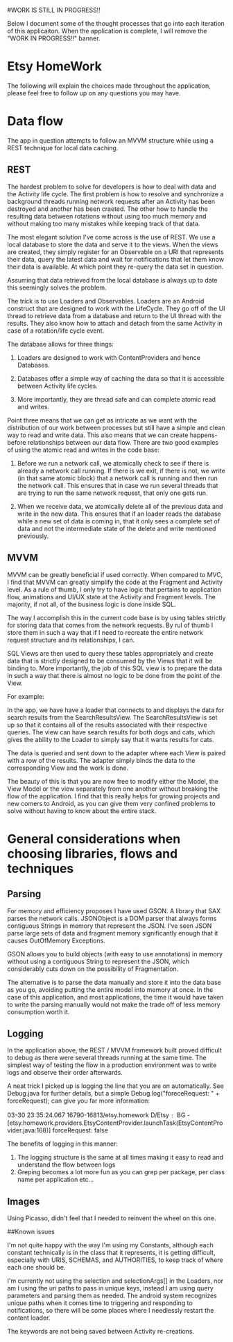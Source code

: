 #WORK IS STILL IN PROGRESS!!

Below I document some of the thought processes that go into each iteration of this applicaiton. When the application is complete, I will remove the "WORK IN PROGRESS!!" banner.

# Etsy HomeWork

The following will explain the choices made throughout the application, please feel free to follow up on any questions you may have.

# Data flow

The app in question attempts to follow an MVVM structure while using a REST technique for local data caching.

## REST

The hardest problem to solve for developers is how to deal with data and the Activity life cycle. The first problem is how to resolve and synchronize a background threads running network requests after an Activity has been destroyed and another has been craeted. The other how to handle the resulting data between rotations without using too much memory and without making too many mistakes while keeping track of that data.

The most elegant solution I've come across is the use of REST. We use a local database to store the data and serve it to the views. When the views are created, they simply register for an Observable on a URI that represents their data, query the latest data and wait for notifications that let them know their data is available. At which point they re-query the data set in question.

Assuming that data retrieved from the local database is always up to date this seemingly solves the problem.

The trick is to use Loaders and Observables. Loaders are an Android construct that are designed to work with the LifeCycle. They go off of the UI thread to retrieve data from a database and return to the UI thread with the results. They also know how to attach and detach from the same Activity in case of a rotation/life cycle event.


The database allows for three things:

1. Loaders are designed to work with ContentProviders and hence Databases.

2. Databases offer a simple way of caching the data so that it is accessible between Activity life cycles.

3. More importantly, they are thread safe and can complete atomic read and writes.


Point three means that we can get as intricate as we want with the distribution of our work between processes but still have a simple and clean way to read and write data. This also means that we can create happens-before relationships between our data flow. There are two good examples of using the atomic read and writes in the code base:

1. Before we run a network call, we atomically check to see if there is already a network call running. If there is we exit, if there is not, we write (in that same atomic block) that a network call is running and then run the network call. This ensures that in case we run several threads that are trying to run the same network request, that only one gets run.

2. When we receive data, we atomically delete all of the previous data and write in the new data. This ensures that if an loader reads the database while a new set of data is coming in, that it only sees a complete set of data and not the intermediate state of the delete and write mentioned previously.


## MVVM

MVVM can be greatly beneficial if used correctly. When compared to MVC, I find that MVVM can greatly simplify the code at the Fragment and Activity level. As a rule of thumb, I only try to have logic that pertains to application flow, animations and UI/UX state at the Activity and Fragment levels. The majority, if not all, of the business logic is done inside SQL.

The way I accomplish this in the current code base is by using tables strictly for storing data that comes from the network requests. By rul of thumb I store them in such a way that if I need to recreate the entire network request structure and its relationships, I can.

SQL Views are then used to query these tables appropriately and create data that is strictly designed to be consumed by the Views that it will be binding to. More importantly, the job of this SQL view is to prepare the data in such a way that there is almost no logic to be done from the point of the View.

For example:

In the app, we have have a loader that connects to and displays the data for search results from the SearchResultsView. The SearchResultsView is set up so that it contains all of the results associated with their respective queries. The view can have search results for both dogs and cats, which gives the ability to the Loader to simply say that it wants results for cats.

The data is queried and sent down to the adapter where each View is paired with a row of the results. The adapter simply binds the data to the corresponding View and the work is done.

The beauty of this is that you are now free to modify either the Model, the View Model or the view separately from one another without breaking the flow of the application. I find that this really helps for growing projects and new comers to Android, as you can give them very confined problems to solve without having to know about the entire stack.


# General considerations when choosing libraries, flows and techniques


## Parsing

For memory and efficiency proposes I have used GSON. A library that SAX parses the network calls. JSONObject is a DOM parser that always forms contiguous Strings in memory that represent the JSON. I've seen JSON parse large sets of data and fragment memory significantly enough that it causes OutOfMemory Exceptions.

GSON allows you to build objects (with easy to use annotations) in memory without using a contiguous String to represent the JSON, which considerably cuts down on the possibility of Fragmentation.

The alternative is to parse the data manually and store it into the data base as you go, avoiding putting the entire model into memory at once. In the case of this application, and most applications, the time it would have taken to write the parsing manually would not make the trade off of less memory consumption worth it.

## Logging

In the application above, the REST / MVVM framework built proved difficult to debug as there were several threads running at the same time. The simplest way of testing the flow in a production environment was to write logs and observe their order afterwards.

A neat trick I picked up is logging the line that you are on automatically. See Debug.java for further details, but a simple Debug.log("foreceRequest: " + forceRequest); can give you far more information:

03-30 23:35:24.067  16790-16813/etsy.homework D/Etsy﹕ BG - [etsy.homework.providers.EtsyContentProvider.launchTask(EtsyContentProvider.java:168)] forceRequest: false


The benefits of logging in this manner:

1. The logging structure is the same at all times making it easy to read and understand the flow between logs
2. Greping becomes a lot more fun as you can grep per package, per class name per application etc...


## Images

Using Picasso, didn't feel that I needed to reinvent the wheel on this one.


##Known issues

I'm not quite happy with the way I'm using my Constants, although each constant technically is in the class that it represents, it is getting difficult, especially with URIS, SCHEMAS, and AUTHORITIES, to keep track of where each one should be.

I'm currently not using the selection and selectionArgs[] in the Loaders, nor am I using the uri paths to pass in unique keys, instead I am using query parameters and parsing them as needed. The android system recognizes unique paths when it comes time to triggering and responding to notifications, so there will be some places where I needlessly restart the content loader.

The keywords are not being saved between Activity re-creations.




